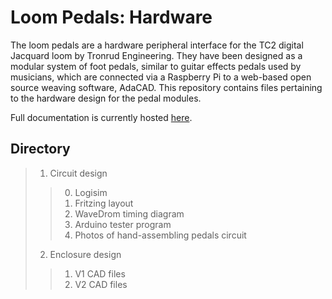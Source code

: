 # Loom Pedals: Hardware

The loom pedals are a hardware peripheral interface for the TC2 digital Jacquard loom by Tronrud Engineering. They have been designed as a modular system of foot pedals, similar to guitar effects pedals used by musicians, which are connected via a Raspberry Pi to a web-based open source weaving software, AdaCAD. This repository contains files pertaining to the hardware design for the pedal modules.

Full documentation is currently hosted [here](https://sminliwu.github.io/projects/LoomPedals/).

## Directory

>  1. Circuit design
>>    0. Logisim
>>    1. Fritzing layout
>>    2. WaveDrom timing diagram
>>    3. Arduino tester program
>>    4. Photos of hand-assembling pedals circuit
>  2. Enclosure design
>>    1. V1 CAD files
>>    2. V2 CAD files
